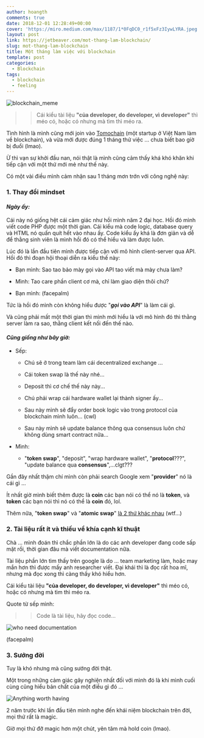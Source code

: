 ```yaml
---
author: hoangth
comments: true
date: 2018-12-01 12:28:49+00:00
cover: 'https://miro.medium.com/max/1187/1*0FqDC0_r1f5xFz3IywLYRA.jpeg'
layout: post
link: https://jetbeaver.com/mot-thang-lam-blockchain/
slug: mot-thang-lam-blockchain
title: Một tháng làm việc với blockchain
template: post
categories:
  - Blockchain
tags:
  - blockchain
  - feeling
---
```


![blockchain_meme](https://lecoder.io/wp-content/uploads/2018/12/blockchain_meme.jpeg)

<blockquote>

> Cái kiểu tài liệu **"của developer, do developer, vì developer"** thì méo có, hoặc có nhưng mà tìm thì méo ra.

</blockquote>

Tình hình là mình cũng mới join vào [Tomochain](https://tomochain.com/) (một startup ở Việt Nam làm về blockchain), và vừa mới được đúng 1 tháng thử việc ... chưa biết bao giờ bị đuổi (lmao).

Ừ thì vạn sự khởi đầu nan, nói thật là mình cũng cảm thấy khá khó khăn khi tiếp cận với một thứ mới mẻ như thế này.

Có một vài điều mình cảm nhận sau 1 tháng mơn trớn với công nghệ này:

### 1. Thay đổi mindset

#### _Ngày ấy:_

Cái này nó giống hệt cái cảm giác như hồi mình năm 2 đại học. Hồi đó mình viết code PHP được một thời gian. Cái kiểu mà code logic, database query và HTML nó quấn quít hết vào nhau ấy. Code kiểu ấy khá là đơn giản và dễ để thằng sinh viên là mình hồi đó có thể hiểu và làm được luôn.

Lúc đó là lần đầu tiên mình được tiếp cận với mô hình client-server qua API. Hồi đó thì đoạn hội thoại diễn ra kiểu thế này:

- Bạn mình: Sao tao bảo mày gọi vào API tao viết mà mày chưa làm?

* Mình: Tao care phần client cơ mà, chỉ làm giao diện thôi chứ?

- Bạn mình: (facepalm)

Tức là hồi đó mình còn không hiểu được "**_gọi vào API_**" là làm cái gì.

Và cũng phải mất một thời gian thì mình mới hiểu là với mô hình đó thì thằng server làm ra sao, thằng client kết nối đến thế nào.

#### _Cũng giống như bây giờ:_

- Sếp:


    * Chú sẽ ở trong team làm cái decentralized exchange ...


    * Cái token swap là thế này nhé...


    * Deposit thì cơ chế thế này này...


    * Chú phải wrap cái hardware wallet lại thành signer ấy...


    * Sau này mình sẽ đẩy order book logic vào trong protocol của blockchain mình luôn... (cwl)


    * Sau này mình sẽ update balance thông qua consensus luôn chứ không dùng smart contract nữa...

- Mình:


    * "**token swap**", "deposit", "wrap hardware wallet", "**protocol**???", "update balance qua **consensus**",...clgt???

Gần đây nhất thậm chí mình còn phải search Google xem "**provider**" nó là cái gì ...

Ít nhất giờ mình biết thêm được là **coin** các bạn nói có thể nó là **token**, và **token** các bạn nói thì nó có thể là **coin** đó, lol.

Thêm nữa, "**token swap**" và "**atomic swap**" [là 2 thứ khác nhau](https://www.investinblockchain.com/what-is-token-swap/) (wtf...)

### 2. Tài liệu rất ít và thiếu về khía cạnh kĩ thuật

Chà ... mình đoán thì chắc phần lớn là do các anh developer đang code sấp mặt rồi, thời gian đâu mà viết documentation nữa.

Tài liệu phần lớn tìm thấy trên google là do ... team marketing làm, hoặc may mắn hơn thì được mấy anh researcher viết. Đại khái thì là đọc rất hoa mĩ, nhưng mà đọc xong thì càng thấy khó hiểu hơn.

Cái kiểu tài liệu **"của developer, do developer, vì developer"** thì méo có, hoặc có nhưng mà tìm thì méo ra.

Quote từ sếp mình:

<blockquote>

> Code là tài liệu, hãy đọc code...

</blockquote>

![who need documentation](https://lecoder.io/wp-content/uploads/2018/12/who-need-documentation.jpeg)

(facepalm)

### 3. Sướng đời

Tuy là khó nhưng mà cũng sướng đời thật.

Một trong những cảm giác gây nghiện nhất đối với mình đó là khi mình cuối cùng cũng hiểu bản chất của một điều gì đó ...

![Anything worth having](https://lecoder.io/wp-content/uploads/2018/12/Anything-worth-having-300x169.jpg)

2 năm trước khi lần đầu tiên mình nghe đến khái niệm blockchain trên đời, mọi thứ rất là magic.

Giờ mọi thứ đỡ magic hơn một chút, yên tâm mà hold coin (lmao).
